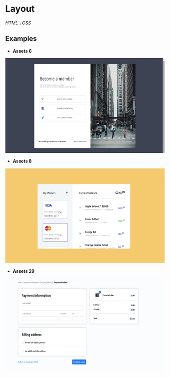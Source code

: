 # Layout

_HTML \ CSS_

## Examples

* **Assets 6**

<img width=610px height=300px src='https://github.com/appolinariy/Layout/blob/master/assets%206/итог.png'>

* **Assets 8**

<img width=610px height=300px src='https://github.com/appolinariy/Layout/blob/master/assets%208/итог.png'>

* **Assets 29**

<img width=610px height=300px src='https://github.com/appolinariy/Layout/blob/master/assets%2029/%D0%B8%D1%82%D0%BE%D0%B31.png'>
